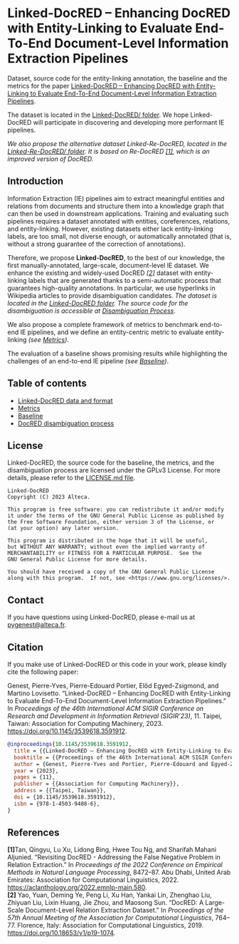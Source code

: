 # Linked-DocRED – Enhancing DocRED with Entity-Linking to Evaluate End-To-End Document-Level Information Extraction Pipelines

Dataset, source code for the entity-linking annotation, the baseline and the metrics for the paper [Linked-DocRED – Enhancing DocRED with Entity-Linking to Evaluate End-To-End Document-Level Information Extraction Pipelines](https://doi.org/10.1145/3539618.3591912).

The dataset is located in the [Linked-DocRED/ folder](Linked-DocRED/). We hope Linked-DocRED will participate in discovering and developing more performant IE pipelines.

*We also propose the alternative dataset Linked-Re-DocRED, located in the [Linked-Re-DocRED/ folder](Linked-Re-DocRED/). It is based on Re-DocRED *[[1]](#cite-1)*, which is an improved version of DocRED.*

## Introduction

Information Extraction (IE) pipelines aim to extract meaningful entities and relations from documents and structure them into a knowledge graph that can then be used in downstream applications. Training and evaluating such pipelines requires a dataset annotated with entities, coreferences, relations, and entity-linking. However, existing datasets either lack entity-linking labels, are too small, not diverse enough, or automatically annotated (that is, without a strong guarantee of the correction of annotations).

Therefore, we propose **Linked-DocRED**, to the best of our knowledge, the first manually-annotated, large-scale, document-level IE dataset.
We enhance the existing and widely-used DocRED *[[2]](#cite-2)* dataset with entity-linking labels that are generated thanks to a semi-automatic process that guarantees high-quality annotations. In particular, we use hyperlinks in Wikipedia articles to provide disambiguation candidates. *The dataset is located in the [Linked-DocRED folder](Linked-DocRED/). The source code for the disambiguation is accessible at [Disambiguation Process](entity-linking/)*.

We also propose a complete framework of metrics to benchmark end-to-end IE pipelines, and we define an entity-centric metric to evaluate entity-linking *(see [Metrics](metrics/))*.

The evaluation of a baseline shows promising results while highlighting the challenges of an end-to-end IE pipeline *(see [Baseline](baseline/))*.

## Table of contents

* [Linked-DocRED data and format](Linked-DocRED/)
* [Metrics](metrics/)
* [Baseline](baseline/)
* [DocRED disambiguation process](entity-linking/)

## License

Linked-DocRED, the source code for the baseline, the metrics, and the disambiguation process are licensed under the GPLv3 License. For more details, please refer to the [LICENSE.md file](LICENSE.md).

```
Linked-DocRED
Copyright (C) 2023 Alteca.

This program is free software: you can redistribute it and/or modify
it under the terms of the GNU General Public License as published by
the Free Software Foundation, either version 3 of the License, or
(at your option) any later version.

This program is distributed in the hope that it will be useful,
but WITHOUT ANY WARRANTY; without even the implied warranty of
MERCHANTABILITY or FITNESS FOR A PARTICULAR PURPOSE.  See the
GNU General Public License for more details.

You should have received a copy of the GNU General Public License
along with this program.  If not, see <https://www.gnu.org/licenses/>.
```

## Contact

If you have questions using Linked-DocRED, please e-mail us at pygenest@alteca.fr.

## Citation

If you make use of Linked-DocRED or this code in your work, please kindly cite the following paper:

Genest, Pierre-Yves, Pierre-Edouard Portier, Előd Egyed-Zsigmond, and Martino Lovisetto. “Linked-DocRED – Enhancing DocRED with Entity-Linking to Evaluate End-To-End Document-Level Information Extraction Pipelines.” In <i>Proceedings of the 46th International ACM SIGIR Conference on Research and Development in Information Retrieval (SIGIR’23)</i>, 11. Taipei, Taiwan: Association for Computing Machinery, 2023. <a href="https://doi.org/10.1145/3539618.3591912">https://doi.org/10.1145/3539618.3591912</a>.

```bibtex
@inproceedings{10.1145/3539618.3591912,
  title = {{Linked-DocRED – Enhancing DocRED with Entity-Linking to Evaluate End-To-End Document-Level Information Extraction Pipelines}},
  booktitle = {{Proceedings of the 46th International ACM SIGIR Conference on Research and Development in Information Retrieval (SIGIR'23)}},
  author = {Genest, Pierre-Yves and Portier, Pierre-Edouard and Egyed-Zsigmond, El\"{o}d and Lovisetto, Martino},
  year = {2023},
  pages = {11},
  publisher = {{Association for Computing Machinery}},
  address = {{Taipei, Taiwan}},
  doi = {10.1145/3539618.3591912},
  isbn = {978-1-4503-9408-6},
}
```

## References

<div class="csl-entry"><a name="cite-1"></a><b>[1]</b>Tan, Qingyu, Lu Xu, Lidong Bing, Hwee Tou Ng, and Sharifah Mahani Aljunied. “Revisiting DocRED - Addressing the False Negative Problem in Relation Extraction.” In <i>Proceedings of the 2022 Conference on Empirical Methods in Natural Language Processing</i>, 8472–87. Abu Dhabi, United Arab Emirates: Association for Computational Linguistics, 2022. <a href="https://aclanthology.org/2022.emnlp-main.580">https://aclanthology.org/2022.emnlp-main.580</a>.</div>
<div class="csl-entry"><a name="cite-2"></a><b>[2]</b> Yao, Yuan, Deming Ye, Peng Li, Xu Han, Yankai Lin, Zhenghao Liu, Zhiyuan Liu, Lixin Huang, Jie Zhou, and Maosong Sun. “DocRED: A Large-Scale Document-Level Relation Extraction Dataset.” In <i>Proceedings of the 57th Annual Meeting of the Association for Computational Linguistics</i>, 764–77. Florence, Italy: Association for Computational Linguistics, 2019. <a href="https://doi.org/10.18653/v1/p19-1074">https://doi.org/10.18653/v1/p19-1074</a>.</div>